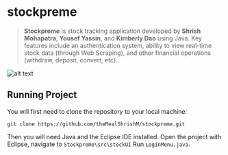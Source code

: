 # stockpreme
> **Stockpreme** is stock tracking application developed by **Shrish Mohapatra**, **Yousef Yassin**, and **Kimberly Dao** using Java. Key features include an authentication system, ability to view real-time stock data (through Web Scraping), and other financial operations (withdraw, deposit, convert, etc).

![alt text](https://github.com/theRealShrishM/stockpreme/blob/master/src/img/stockpreme-login.jpg "Login Menu")

## Running Project
You will first need to clone the repository to your local machine:
```
git clone https://github.com/theRealShrishM/stockpreme.git
```

Then you will need Java and the Eclipse IDE installed.
Open the project with Eclipse, navigate to `Stockpreme\src\stockUI`
Run `LoginMenu.java`.
